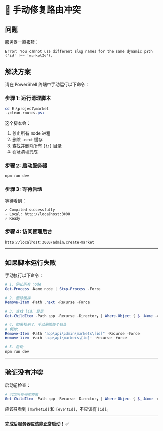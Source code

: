 # 🔧 手动修复路由冲突

## 问题

服务器一直报错：
```
Error: You cannot use different slug names for the same dynamic path ('id' !== 'marketId').
```

## 解决方案

请在 PowerShell 终端中手动运行以下命令：

### 步骤 1: 运行清理脚本

```powershell
cd E:\project\market
.\clean-routes.ps1
```

这个脚本会：
1. 停止所有 node 进程
2. 删除 `.next` 缓存
3. 查找并删除所有 `[id]` 目录
4. 验证清理完成

### 步骤 2: 启动服务器

```powershell
npm run dev
```

### 步骤 3: 等待启动

等待看到：
```
✓ Compiled successfully
- Local: http://localhost:3000
✓ Ready
```

### 步骤 4: 访问管理后台

```
http://localhost:3000/admin/create-market
```

---

## 如果脚本运行失败

手动执行以下命令：

```powershell
# 1. 停止所有 node
Get-Process -Name node | Stop-Process -Force

# 2. 删除缓存
Remove-Item -Path .next -Recurse -Force

# 3. 查找 [id] 目录
Get-ChildItem -Path app -Recurse -Directory | Where-Object { $_.Name -eq '[id]' }

# 4. 如果找到了，手动删除每个目录
# 例如:
Remove-Item -Path "app\api\admin\markets\[id]" -Recurse -Force
Remove-Item -Path "app\api\markets\[id]" -Recurse -Force

# 5. 启动
npm run dev
```

---

## 验证没有冲突

启动前检查：

```powershell
# 列出所有动态路由
Get-ChildItem -Path app -Recurse -Directory | Where-Object { $_.Name -match '^\[' } | Select-Object FullName
```

应该只看到 `[marketId]` 和 `[eventId]`，不应该有 `[id]`。

---

**完成后服务器应该能正常启动！** ✅


